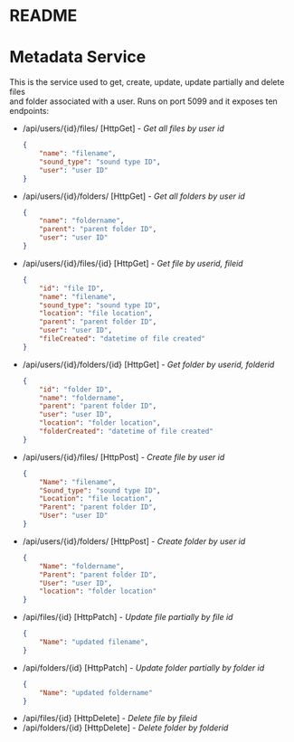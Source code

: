 # README
# Metadata Service
This is the service used to get, create, update, update partially and delete files  
and folder associated with a user. Runs on port 5099 and it exposes ten endpoints:  
* /api/users/{id}/files/ [HttpGet] - _Get all files by user id_  
    ``` json
    {
        "name": "filename",
        "sound_type": "sound type ID",
        "user": "user ID"
    }
* /api/users/{id}/folders/ [HttpGet] - _Get all folders by user id_  
    ``` json
    {
        "name": "foldername",
        "parent": "parent folder ID",
        "user": "user ID"
    }

* /api/users/{id}/files/{id} [HttpGet] - _Get file by userid, fileid_  
    ``` json
    {
        "id": "file ID",
        "name": "filename",
        "sound_type": "sound type ID",
        "location": "file location",
        "parent": "parent folder ID",
        "user": "user ID",
        "fileCreated": "datetime of file created"
    }
* /api/users/{id}/folders/{id} [HttpGet] - _Get folder by userid, folderid_  
    ``` json
    {
        "id": "folder ID",
        "name": "foldername",
        "parent": "parent folder ID",
        "user": "user ID",
        "location": "folder location",
        "folderCreated": "datetime of file created"
    }
* /api/users/{id}/files/ [HttpPost] - _Create file by user id_  
    ``` json
    {
        "Name": "filename",
        "Sound_type": "sound type ID",
        "Location": "file location",
        "Parent": "parent folder ID",
        "User": "user ID"
    }
* /api/users/{id}/folders/ [HttpPost] - _Create folder by user id_  
    ``` json
    {
        "Name": "foldername",
        "Parent": "parent folder ID",
        "User": "user ID",
        "location": "folder location"
    }
* /api/files/{id} [HttpPatch] - _Update file partially by file id_  
    ``` json
    {
        "Name": "updated filename",
    }
* /api/folders/{id} [HttpPatch] - _Update folder partially by folder id_  
    ``` json
    {
        "Name": "updated foldername"
    }
* /api/files/{id} [HttpDelete] - _Delete file by fileid_  
* /api/folders/{id} [HttpDelete] - _Delete folder by folderid_  